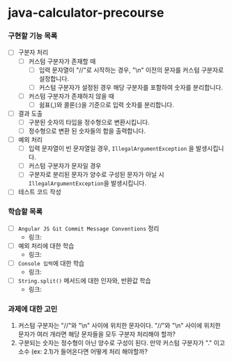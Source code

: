 # java-calculator-precourse

### 구현할 기능 목록
  - [ ] 구분자 처리
    - [ ] 커스텀 구분자가 존재할 때
      - [ ] 입력 문자열이 "//"로 시작하는 경우, "\n" 이전의 문자를 커스텀 구분자로 설정합니다.
      - [ ] 커스텀 구분자가 설정된 경우 해당 구분자를 포함하여 숫자를 분리합니다.

    - [ ] 커스텀 구분자가 존재하지 않을 때
      - [ ] 쉼표(,)와 콜론(:)을 기준으로 입력 숫자를 분리합니다.
  
  - [ ] 결과 도출
    - [ ] 구분된 숫자의 타입을 정수형으로 변환시킵니다.
    - [ ] 정수형으로 변환 된 숫자들의 합을 출력합니다.

  - [ ] 예외 처리
    - [ ] 입력 문자열이 빈 문자열일 경우, `IllegalArgumentException` 을 발생시킵니다.
    - [ ] 커스텀 구분자가 문자일 경우 
    - [ ] 구분자로 분리된 문자가 양수로 구성된 문자가 아닐 시 `IllegalArgumentException`을 발생시킵니다.

  - [ ] 테스트 코드 작성

### 학습할 목록
  - [ ] `Angular JS Git Commit Message Conventions` 정리
    - 링크: 
  - [ ] 예외 처리에 대한 학습
    - 링크: 
  - [ ] `Console 입력`에 대한 학습
    - 링크:
  - [ ] `String.split()` 메서드에 대한 인자와, 반환값 학습
    - 링크:

### 과제에 대한 고민
1. 커스텀 구분자는 "//"와 "\n" 사이에 위치한 문자이다. "//"와 "\n" 사이에 위치한 문자가 여러 개라면 해당 문자들을 모두 구분자 처리해야 할까?
2. 구분되는 숫자는 정수형이 아닌 양수로 구성이 된다. 만약 커스텀 구분자가 "." 이고 소수 (ex: 2.1)가 들어온다면 어떻게 처리 해야할까?
